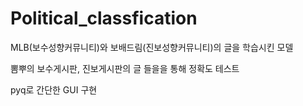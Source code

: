 # Political_classfication
MLB(보수성향커뮤니티)와 보배드림(진보성향커뮤니티)의 글을 학습시킨 모델

뽐뿌의 보수게시판, 진보게시판의 글 들을을 통해 정확도 테스트 


pyq로 간단한 GUI 구현
